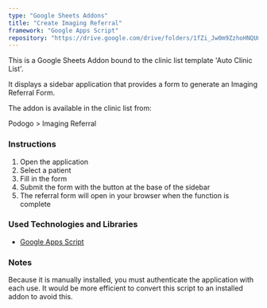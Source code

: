 ```yaml
---
type: "Google Sheets Addons"
title: "Create Imaging Referral"
framework: "Google Apps Script"
repository: "https://drive.google.com/drive/folders/1fZi_Jw0m9ZzhoHNQUmcDUvyfqWW05d-n"
---
```


This is a Google Sheets Addon bound to the clinic list template 'Auto Clinic List'.

It displays a sidebar application that provides a form to generate an Imaging Referral Form.

The addon is available in the clinic list from:

Podogo > Imaging Referral

### Instructions

1. Open the application
2. Select a patient
3. Fill in the form
4. Submit the form with the button at the base of the sidebar
5. The referral form will open in your browser when the function is complete

### Used Technologies and Libraries

- [Google Apps Script](https://developers.google.com/apps-script)

### Notes

Because it is manually installed, you must authenticate the application with each use. It would be more efficient to convert this script to an installed addon to avoid this.
